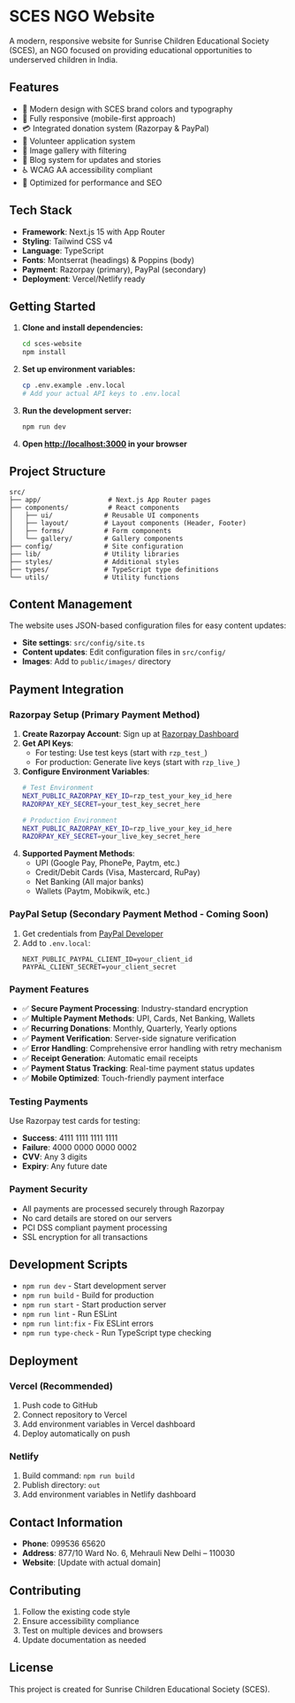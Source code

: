 # SCES NGO Website

A modern, responsive website for Sunrise Children Educational Society (SCES), an NGO focused on providing educational opportunities to underserved children in India.

## Features

- 🎨 Modern design with SCES brand colors and typography
- 📱 Fully responsive (mobile-first approach)
- 💳 Integrated donation system (Razorpay & PayPal)
- 🤝 Volunteer application system
- 📸 Image gallery with filtering
- 📝 Blog system for updates and stories
- ♿ WCAG AA accessibility compliant
- 🚀 Optimized for performance and SEO

## Tech Stack

- **Framework**: Next.js 15 with App Router
- **Styling**: Tailwind CSS v4
- **Language**: TypeScript
- **Fonts**: Montserrat (headings) & Poppins (body)
- **Payment**: Razorpay (primary), PayPal (secondary)
- **Deployment**: Vercel/Netlify ready

## Getting Started

1. **Clone and install dependencies:**
   ```bash
   cd sces-website
   npm install
   ```

2. **Set up environment variables:**
   ```bash
   cp .env.example .env.local
   # Add your actual API keys to .env.local
   ```

3. **Run the development server:**
   ```bash
   npm run dev
   ```

4. **Open [http://localhost:3000](http://localhost:3000) in your browser**

## Project Structure

```
src/
├── app/                 # Next.js App Router pages
├── components/          # React components
│   ├── ui/             # Reusable UI components
│   ├── layout/         # Layout components (Header, Footer)
│   ├── forms/          # Form components
│   └── gallery/        # Gallery components
├── config/             # Site configuration
├── lib/                # Utility libraries
├── styles/             # Additional styles
├── types/              # TypeScript type definitions
└── utils/              # Utility functions
```

## Content Management

The website uses JSON-based configuration files for easy content updates:

- **Site settings**: `src/config/site.ts`
- **Content updates**: Edit configuration files in `src/config/`
- **Images**: Add to `public/images/` directory

## Payment Integration

### Razorpay Setup (Primary Payment Method)
1. **Create Razorpay Account**: Sign up at [Razorpay Dashboard](https://dashboard.razorpay.com/)
2. **Get API Keys**: 
   - For testing: Use test keys (start with `rzp_test_`)
   - For production: Generate live keys (start with `rzp_live_`)
3. **Configure Environment Variables**:
   ```bash
   # Test Environment
   NEXT_PUBLIC_RAZORPAY_KEY_ID=rzp_test_your_key_id_here
   RAZORPAY_KEY_SECRET=your_test_key_secret_here
   
   # Production Environment
   NEXT_PUBLIC_RAZORPAY_KEY_ID=rzp_live_your_key_id_here
   RAZORPAY_KEY_SECRET=your_live_key_secret_here
   ```
4. **Supported Payment Methods**:
   - UPI (Google Pay, PhonePe, Paytm, etc.)
   - Credit/Debit Cards (Visa, Mastercard, RuPay)
   - Net Banking (All major banks)
   - Wallets (Paytm, Mobikwik, etc.)

### PayPal Setup (Secondary Payment Method - Coming Soon)
1. Get credentials from [PayPal Developer](https://developer.paypal.com/)
2. Add to `.env.local`:
   ```
   NEXT_PUBLIC_PAYPAL_CLIENT_ID=your_client_id
   PAYPAL_CLIENT_SECRET=your_client_secret
   ```

### Payment Features
- ✅ **Secure Payment Processing**: Industry-standard encryption
- ✅ **Multiple Payment Methods**: UPI, Cards, Net Banking, Wallets
- ✅ **Recurring Donations**: Monthly, Quarterly, Yearly options
- ✅ **Payment Verification**: Server-side signature verification
- ✅ **Error Handling**: Comprehensive error handling with retry mechanism
- ✅ **Receipt Generation**: Automatic email receipts
- ✅ **Payment Status Tracking**: Real-time payment status updates
- ✅ **Mobile Optimized**: Touch-friendly payment interface

### Testing Payments
Use Razorpay test cards for testing:
- **Success**: 4111 1111 1111 1111
- **Failure**: 4000 0000 0000 0002
- **CVV**: Any 3 digits
- **Expiry**: Any future date

### Payment Security
- All payments are processed securely through Razorpay
- No card details are stored on our servers
- PCI DSS compliant payment processing
- SSL encryption for all transactions

## Development Scripts

- `npm run dev` - Start development server
- `npm run build` - Build for production
- `npm run start` - Start production server
- `npm run lint` - Run ESLint
- `npm run lint:fix` - Fix ESLint errors
- `npm run type-check` - Run TypeScript type checking

## Deployment

### Vercel (Recommended)
1. Push code to GitHub
2. Connect repository to Vercel
3. Add environment variables in Vercel dashboard
4. Deploy automatically on push

### Netlify
1. Build command: `npm run build`
2. Publish directory: `out`
3. Add environment variables in Netlify dashboard

## Contact Information

- **Phone**: 099536 65620
- **Address**: 877/10 Ward No. 6, Mehrauli New Delhi – 110030
- **Website**: [Update with actual domain]

## Contributing

1. Follow the existing code style
2. Ensure accessibility compliance
3. Test on multiple devices and browsers
4. Update documentation as needed

## License

This project is created for Sunrise Children Educational Society (SCES).
